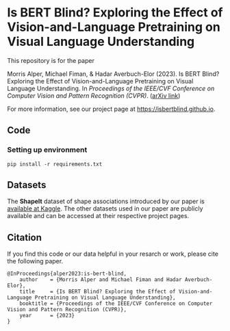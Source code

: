 # Is BERT Blind? Exploring the Effect of Vision-and-Language Pretraining on Visual Language Understanding

This repository is for the paper

Morris Alper, Michael Fiman, & Hadar Averbuch-Elor (2023). Is BERT Blind? Exploring the Effect of Vision-and-Language Pretraining on Visual Language Understanding. In *Proceedings of the IEEE/CVF Conference on Computer Vision and Pattern Recognition (CVPR)*. ([arXiv link](https://arxiv.org/abs/2303.12513))

For more information, see our project page at https://isbertblind.github.io.

## Code

###  Setting up environment
```
pip install -r requirements.txt
```

## Datasets

The **ShapeIt** dataset of shape associations introduced by our paper is [available at Kaggle](https://www.kaggle.com/datasets/morrisalp/shapeit). The other datasets used in our paper are publicly available and can be accessed at their respective project pages.

## Citation

If you find this code or our data helpful in your resarch or work, please cite the following paper.
```
@InProceedings{alper2023:is-bert-blind,
    author    = {Morris Alper and Michael Fiman and Hadar Averbuch-Elor},
    title     = {Is BERT Blind? Exploring the Effect of Vision-and-Language Pretraining on Visual Language Understanding},
    booktitle = {Proceedings of the IEEE/CVF Conference on Computer Vision and Pattern Recognition (CVPR)},
    year      = {2023}
}
```